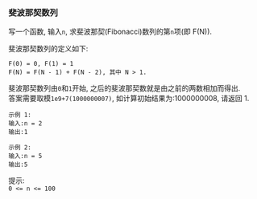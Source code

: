 
### 斐波那契数列

写一个函数, 输入`n`, 
求斐波那契(Fibonacci)数列的第`n`项(即 F(N)).

斐波那契数列的定义如下:   
```
F(0) = 0, F(1) = 1
F(N) = F(N - 1) + F(N - 2), 其中 N > 1.
```
斐波那契数列由`0`和`1`开始, 之后的斐波那契数就是由之前的两数相加而得出.   
答案需要取模`1e9+7(1000000007)`, 如计算初始结果为:1000000008, 请返回 1.

```
示例 1:
输入:n = 2
输出:1

示例 2:
输入:n = 5
输出:5
```

提示:   
`0 <= n <= 100`
